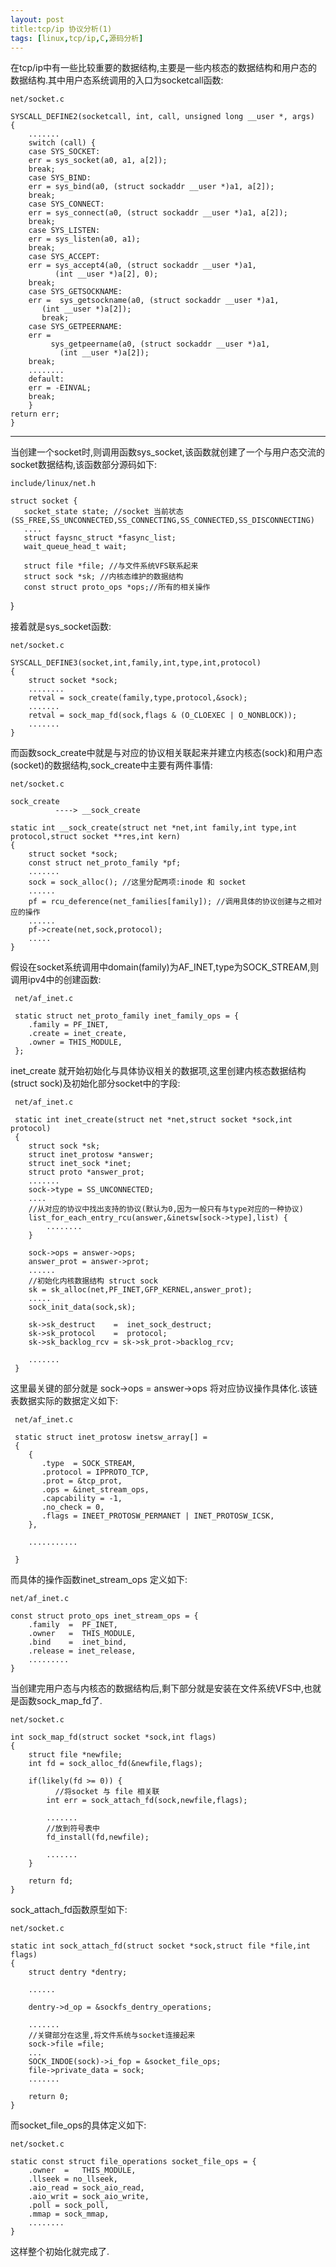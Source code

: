 ```yaml
---
layout: post
title:tcp/ip 协议分析(1)
tags: [linux,tcp/ip,C,源码分析]
---
```


在tcp/ip中有一些比较重要的数据结构,主要是一些内核态的数据结构和用户态的数据结构.其中用户态系统调用的入口为socketcall函数:

    net/socket.c

    SYSCALL_DEFINE2(socketcall, int, call, unsigned long __user *, args)  
    {  
        .......  
        switch (call) {  
        case SYS_SOCKET:  
        err = sys_socket(a0, a1, a[2]);  
        break;  
        case SYS_BIND:  
        err = sys_bind(a0, (struct sockaddr __user *)a1, a[2]);  
        break;  
        case SYS_CONNECT:  
        err = sys_connect(a0, (struct sockaddr __user *)a1, a[2]);  
        break;  
        case SYS_LISTEN:  
        err = sys_listen(a0, a1);  
       	break;  
        case SYS_ACCEPT:  
      	err = sys_accept4(a0, (struct sockaddr __user *)a1,  
              (int __user *)a[2], 0);  
        break;  
        case SYS_GETSOCKNAME:  
        err =  sys_getsockname(a0, (struct sockaddr __user *)a1,  
           (int __user *)a[2]);  
	       break;  
        case SYS_GETPEERNAME:  
        err =  
       	     sys_getpeername(a0, (struct sockaddr __user *)a1,  
               (int __user *)a[2]);  
        break;  
        ........   
        default:  
       	err = -EINVAL;  
        break;  
        }  
    return err;  
    }  

--------------------------------------------------------------------------------------

当创建一个socket时,则调用函数sys_socket,该函数就创建了一个与用户态交流的socket数据结构,该函数部分源码如下:

    include/linux/net.h
   
    struct socket {  
       socket_state state; //socket 当前状态(SS_FREE,SS_UNCONNECTED,SS_CONNECTING,SS_CONNECTED,SS_DISCONNECTING)  
       ....
       struct faysnc_struct *fasync_list;
       wait_queue_head_t wait;
       
       struct file *file; //与文件系统VFS联系起来
       struct sock *sk; //内核态维护的数据结构
       const struct proto_ops *ops;//所有的相关操作
   }

接着就是sys_socket函数:
    
    net/socket.c
    
    SYSCALL_DEFINE3(socket,int,family,int,type,int,protocol)
    {
        struct socket *sock;
        ........
        retval = sock_create(family,type,protocol,&sock);
        .......
        retval = sock_map_fd(sock,flags & (O_CLOEXEC | O_NONBLOCK));
        .......
    }

而函数sock\_create中就是与对应的协议相关联起来并建立内核态(sock)和用户态(socket)的数据结构,sock\_create中主要有两件事情:
    
    net/socket.c

    sock_create
              ----> __sock_create              
              
    static int __sock_create(struct net *net,int family,int type,int protocol,struct socket **res,int kern)
    {
   		struct socket *sock;
        const struct net_proto_family *pf; 
        .......
        sock = sock_alloc(); //这里分配两项:inode 和 socket
        ......
        pf = rcu_deference(net_families[family]); //调用具体的协议创建与之相对应的操作
        ......
        pf->create(net,sock,protocol);
        .....
    }
    
 假设在socket系统调用中domain(family)为AF\_INET,type为SOCK\_STREAM,则调用ipv4中的创建函数:
 
 	 net/af_inet.c
     
     static struct net_proto_family inet_family_ops = {
     	.family = PF_INET,
        .create = inet_create,
        .owner = THIS_MODULE,
     };
     
     
inet_create 就开始初始化与具体协议相关的数据项,这里创建内核态数据结构(struct sock)及初始化部分socket中的字段:

     net/af_inet.c
     
     static int inet_create(struct net *net,struct socket *sock,int protocol)  
     {
     	struct sock *sk;
        struct inet_protosw *answer;
        struct inet_sock *inet;
        struct proto *answer_prot;
        .......
        sock->type = SS_UNCONNECTED;
        ....
        //从对应的协议中找出支持的协议(默认为0,因为一般只有与type对应的一种协议)
        list_for_each_entry_rcu(answer,&inetsw[sock->type],list) {
            ........
        }
        
        sock->ops = answer->ops;
        answer_prot = answer->prot;
        ......
        //初始化内核数据结构 struct sock
        sk = sk_alloc(net,PF_INET,GFP_KERNEL,answer_prot);
        .....
        sock_init_data(sock,sk);
        
        sk->sk_destruct    =  inet_sock_destruct;
        sk->sk_protocol    =  protocol;
        sk->sk_backlog_rcv = sk->sk_prot->backlog_rcv;
        
        .......
     }
     

这里最关键的部分就是 sock->ops = answer->ops 将对应协议操作具体化.该链表数据实际的数据定义如下:
    
     net/af_inet.c
     
     static struct inet_protosw inetsw_array[] = 
     {
        {
           .type  = SOCK_STREAM,
           .protocol = IPPROTO_TCP,
           .prot = &tcp_prot,
           .ops = &inet_stream_ops,
           .capcability = -1,
           .no_check = 0,
           .flags = INEET_PROTOSW_PERMANET | INET_PROTOSW_ICSK,
        },
        
        ...........

     }


而具体的操作函数inet\_stream\_ops 定义如下:

    net/af_inet.c
    
    const struct proto_ops inet_stream_ops = {
    	.family  =  PF_INET,
        .owner   =  THIS_MODULE,
        .bind    =  inet_bind,
        .release = inet_release,
        .........
    }

当创建完用户态与内核态的数据结构后,剩下部分就是安装在文件系统VFS中,也就是函数sock\_map\_fd了.

	net/socket.c
    
    int sock_map_fd(struct socket *sock,int flags)
    {
    	struct file *newfile;
        int fd = sock_alloc_fd(&newfile,flags);
        
        if(likely(fd >= 0)) {
              //将socket 与 file 相关联
        	int err = sock_attach_fd(sock,newfile,flags);
            
            .......
            //放到符号表中
            fd_install(fd,newfile);
            
            .......
        }
        
        return fd;
    }

sock\_attach\_fd函数原型如下:
    
    net/socket.c
    
    static int sock_attach_fd(struct socket *sock,struct file *file,int flags)
    {
        struct dentry *dentry;
        
        ......
        
        dentry->d_op = &sockfs_dentry_operations;
        
        .......
        //关键部分在这里,将文件系统与socket连接起来
    	sock->file =file;
        ...
        SOCK_INDOE(sock)->i_fop = &socket_file_ops;
        file->private_data = sock;
        .......
        
        return 0;
    }

而socket\_file\_ops的具体定义如下:

	net/socket.c
    
    static const struct file_operations socket_file_ops = {
    	.owner  =   THIS_MODULE,
        .llseek = no_llseek,
        .aio_read = sock_aio_read,
        .aio_writ = sock_aio_write,
        .poll = sock_poll,
        .mmap = sock_mmap,
        ........
    }

这样整个初始化就完成了.
